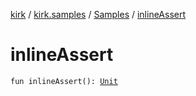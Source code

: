 [kirk](../../index.md) / [kirk.samples](../index.md) / [Samples](index.md) / [inlineAssert](./inline-assert.md)

# inlineAssert

`fun inlineAssert(): `[`Unit`](https://kotlinlang.org/api/latest/jvm/stdlib/kotlin/-unit/index.html)